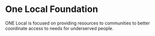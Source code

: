 # One Local Foundation
ONE Local is focused on providing resources to communities to better coordinate access to needs for underserved people.
